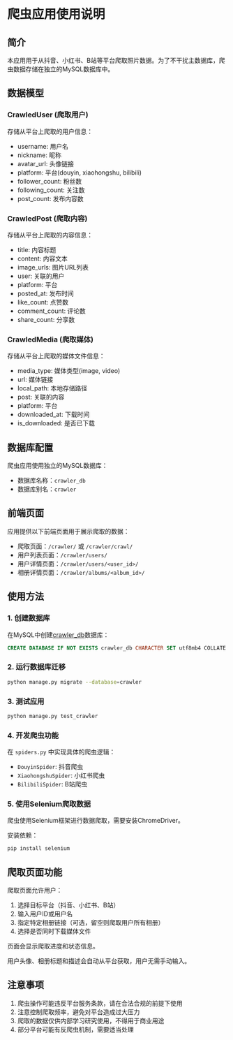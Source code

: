 # 爬虫应用使用说明

## 简介

本应用用于从抖音、小红书、B站等平台爬取照片数据。为了不干扰主数据库，爬虫数据存储在独立的MySQL数据库中。

## 数据模型

### CrawledUser (爬取用户)
存储从平台上爬取的用户信息：
- username: 用户名
- nickname: 昵称
- avatar_url: 头像链接
- platform: 平台(douyin, xiaohongshu, bilibili)
- follower_count: 粉丝数
- following_count: 关注数
- post_count: 发布内容数

### CrawledPost (爬取内容)
存储从平台上爬取的内容信息：
- title: 内容标题
- content: 内容文本
- image_urls: 图片URL列表
- user: 关联的用户
- platform: 平台
- posted_at: 发布时间
- like_count: 点赞数
- comment_count: 评论数
- share_count: 分享数

### CrawledMedia (爬取媒体)
存储从平台上爬取的媒体文件信息：
- media_type: 媒体类型(image, video)
- url: 媒体链接
- local_path: 本地存储路径
- post: 关联的内容
- platform: 平台
- downloaded_at: 下载时间
- is_downloaded: 是否已下载

## 数据库配置

爬虫应用使用独立的MySQL数据库：
- 数据库名称：`crawler_db`
- 数据库别名：`crawler`

## 前端页面

应用提供以下前端页面用于展示爬取的数据：
- 爬取页面：`/crawler/` 或 `/crawler/crawl/`
- 用户列表页面：`/crawler/users/`
- 用户详情页面：`/crawler/users/<user_id>/`
- 相册详情页面：`/crawler/albums/<album_id>/`

## 使用方法

### 1. 创建数据库
在MySQL中创建[crawler_db](file:///h:\xunlei\test\ppy\crawler_db)数据库：
```sql
CREATE DATABASE IF NOT EXISTS crawler_db CHARACTER SET utf8mb4 COLLATE utf8mb4_unicode_ci;
```

### 2. 运行数据库迁移
```bash
python manage.py migrate --database=crawler
```

### 3. 测试应用
```bash
python manage.py test_crawler
```

### 4. 开发爬虫功能
在 `spiders.py` 中实现具体的爬虫逻辑：
- `DouyinSpider`: 抖音爬虫
- `XiaohongshuSpider`: 小红书爬虫
- `BilibiliSpider`: B站爬虫

### 5. 使用Selenium爬取数据
爬虫使用Selenium框架进行数据爬取，需要安装ChromeDriver。

安装依赖：
```bash
pip install selenium
```

## 爬取页面功能

爬取页面允许用户：
1. 选择目标平台（抖音、小红书、B站）
2. 输入用户ID或用户名
3. 指定特定相册链接（可选，留空则爬取用户所有相册）
4. 选择是否同时下载媒体文件

页面会显示爬取进度和状态信息。

用户头像、相册标题和描述会自动从平台获取，用户无需手动输入。

## 注意事项

1. 爬虫操作可能违反平台服务条款，请在合法合规的前提下使用
2. 注意控制爬取频率，避免对平台造成过大压力
3. 爬取的数据仅供内部学习研究使用，不得用于商业用途
4. 部分平台可能有反爬虫机制，需要适当处理